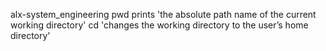 alx-system_engineering
pwd prints 'the absolute path name of the current working directory'
cd 'changes the working directory to the user’s home directory'
